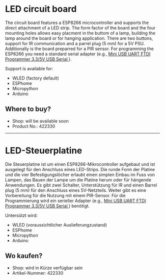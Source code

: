 # LED circuit board

The circuit board features a ESP8266 microcontroller and supports the direct attachment of a LED strip. The form factor of the board and the four mounting holes allows easy placment in the buttom of a lamp, building the lamp around the board or for hanging application. There are two buttons, support for IR communication and a parrel plug (5 mm) for a 5V PSU. Additionally is the board preparred for a PIR sensor. For programming the ESP8266 you need a standard serial adapter (e.g., [Mini USB UART FTDI Programmer 3.3/5V USB Serial ](https://www.bastelgarage.ch/mini-usb-uart-ftdi-programmer-3-3-5v-usb-serial)).

Support is available for:

- WLED (factory default)
- ESPhome
- Micropython
- Arduino

## Where to buy?

- Shop: will be available soon
- Product No.: 422330

----

# LED-Steuerplatine

Die Steuerplatine ist um einen ESP8266-Mikrocontroller aufgebaut und ist ausgelegt für den Anschluss eines LED-Strips. Die runde Form der Platine und die vier Befestigungslöcher erlaubt einen simplen Einbau im Fuss von Lampen, das Bauen der Lampe um die Platine herum oder für hängende Anwendungen. Es gibt zwei Schalter, Unterstützung für IR und einen Barrel plug (5 mm) für den Anschluss eines 5V-Netzteils. Weiter gibt es eine Vorbereitung für die Nutzung mit einem PIR-Sensor. Für die Programmierung wird ein serieller Adapter (e.g., [Mini USB UART FTDI Programmer 3.3/5V USB Serial ](https://www.bastelgarage.ch/mini-usb-uart-ftdi-programmer-3-3-5v-usb-serial)) benötigt.

Untersützt wird:

- WLED (voraussichtlicher Auslieferungzustand)
- ESPhome
- Micropython
- Arduino

## Wo kaufen?

- Shop: wird in Kürze verfügbar sein
- Artikel-Nummer: 422330
